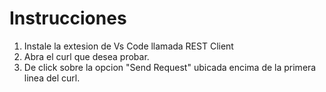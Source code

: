 # Instrucciones

1. Instale la extesion de Vs Code llamada REST Client
2. Abra el curl que desea probar. 
3. De click sobre la opcion "Send Request" ubicada encima de la primera linea del curl.